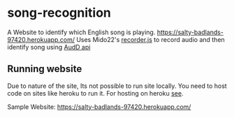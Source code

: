 


# song-recognition

A Website to identify which English song is playing. https://salty-badlands-97420.herokuapp.com/ 
Uses Mido22's [recorder.js](https://github.com/Mido22/MediaRecorder-sample) to record audio and then identify song using [AudD api](https://audd.io/)

## Running website 
Due to nature of the site, Its not possible to run site locally. You need to host code on sites like heroku to run it. 
For hosting on heroku [see](https://devcenter.heroku.com/articles/deploying-nodejs).

Sample Website: https://salty-badlands-97420.herokuapp.com/
	



